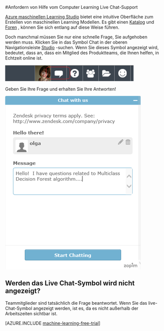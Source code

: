 <properties 
    pageTitle="Anfordern von Hilfe vom Computer Learning Live Chat Support | Microsoft Azure" 
    description="Hilfe in Echtzeit für maschinelle Learning in der Cloud mit dem Feature Live-Chat-Support." 
    services="machine-learning" 
    documentationCenter="" 
    authors="garyericson" 
    manager="opapel" 
    editor="cgronlun"/>
<tags 
    ms.service="machine-learning" 
    ms.workload="data-services" 
    ms.tgt_pltfrm="na" 
    ms.devlang="na" 
    ms.topic="article" 
    ms.date="09/29/2016" 
    ms.author="garye"/>
#<a name="get-help-from-machine-learning-live-chat-support"></a>Anfordern von Hilfe vom Computer Learning Live Chat-Support

[Azure maschinellen Learning Studio](machine-learning-what-is-ml-studio.md) bietet eine intuitive Oberfläche zum Erstellen von maschinellen Learning Modellen. Es gibt einen [Katalog](machine-learning-gallery-how-to-use-contribute-publish.md) und [Foren](https://social.msdn.microsoft.com/forums/azure/home?forum=MachineLearning) , können Sie sich entlang auf diese Weise führen. 

Doch manchmal müssen Sie nur eine schnelle Frage, Sie aufgehoben werden muss. Klicken Sie in das Symbol Chat in der oberen Navigationsleiste [Studio](machine-learning-what-is-ml-studio.md) -suchen.  Wenn Sie dieses Symbol angezeigt wird, bedeutet, dass an, dass ein Mitglied des Produktteams, die Ihnen helfen, in Echtzeit online ist.

![Azure ML Chat](./media/machine-learning-live-chat/AzureMLChatNavBar.png)

Geben Sie Ihre Frage und erhalten Sie Ihre Antworten!

![Dialogfeld Azure ML Chat](./media/machine-learning-live-chat/AzureMLChat.png)

## <a name="dont-see-the-live-chat-icon"></a>Werden das Live Chat-Symbol wird nicht angezeigt?
Teammitglieder sind tatsächlich die Frage beantwortet. Wenn Sie das live-Chat-Symbol angezeigt werden, ist es, da es nicht außerhalb der Arbeitszeiten sichtbar ist. 

[AZURE.INCLUDE [machine-learning-free-trial](../../includes/machine-learning-free-trial.md)] 
